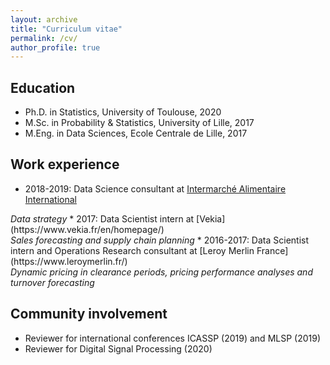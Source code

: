 ```yaml
---
layout: archive
title: "Curriculum vitae"
permalink: /cv/
author_profile: true
---
```


## Education
* Ph.D. in Statistics, University of Toulouse, 2020
* M.Sc. in Probability & Statistics, University of Lille, 2017
* M.Eng. in Data Sciences, Ecole Centrale de Lille, 2017

## Work experience
* 2018-2019: Data Science consultant at [Intermarché Alimentaire International](https://www.mousquetaires.com/en/our-store-brands/food/intermarche/)<br/>
<i class="page__meta">
  Data strategy 
</i>
* 2017: Data Scientist intern at [Vekia](https://www.vekia.fr/en/homepage/)<br/>
<i class="page__meta">
  Sales forecasting and supply chain planning 
</i> 
* 2016-2017: Data Scientist intern and Operations Research consultant at [Leroy Merlin France](https://www.leroymerlin.fr/)<br/>
<i class="page__meta">
  Dynamic pricing in clearance periods, pricing performance analyses and turnover forecasting  
</i>
  
## Community involvement
* Reviewer for international conferences ICASSP (2019) and MLSP (2019)
* Reviewer for Digital Signal Processing (2020)
